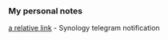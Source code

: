 ### My personal notes

[a relative link](synology-notification.md) - Synology telegram notification
